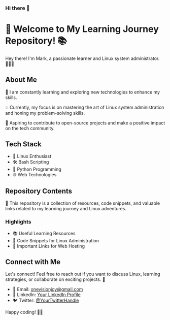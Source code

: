 ### Hi there 👋

# 🚀 Welcome to My Learning Journey Repository! 📚

Hey there! I'm Mark, a passionate learner and Linux system administrator. 👨‍💻✨

## About Me

🌱 I am constantly learning and exploring new technologies to enhance my skills.

💡 Currently, my focus is on mastering the art of Linux system administration and honing my problem-solving skills.

🔧 Aspiring to contribute to open-source projects and make a positive impact on the tech community.

## Tech Stack

- 🐧 Linux Enthusiast
- 🛠️ Bash Scripting
- 🐍 Python Programming
- 🌐 Web Technologies

## Repository Contents

📂 This repository is a collection of resources, code snippets, and valuable links related to my learning journey and Linux adventures.

### Highlights

- 📚 Useful Learning Resources
- 🚀 Code Snippets for Linux Administration
- 🔗 Important Links for Web Hosting

## Connect with Me

Let's connect! Feel free to reach out if you want to discuss Linux, learning strategies, or collaborate on exciting projects. 🤝

- 📧 Email: onevisionjoy@gmail.com
- 💼 LinkedIn: [Your LinkedIn Profile](https://www.linkedin.com/in/your-profile)
- 🐦 Twitter: [@YourTwitterHandle](https://twitter.com/your-twitter-handle)

Happy coding! 🚀✨
